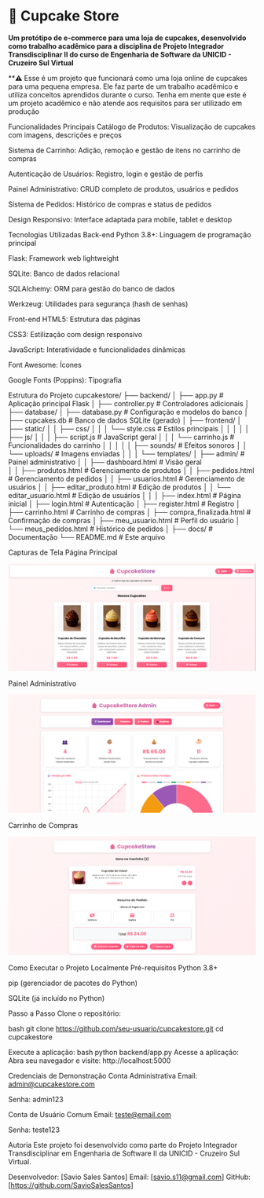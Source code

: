 # **🧁 Cupcake Store**



**Um protótipo de e-commerce para uma loja de cupcakes, desenvolvido como trabalho acadêmico para a disciplina de Projeto Integrador Transdisciplinar II do curso de Engenharia de Software da UNICID - Cruzeiro Sul Virtual**


**⚠️ Esse é um projeto que funcionará como uma loja online de cupcakes para uma pequena empresa. Ele faz parte de um trabalho acadêmico e utiliza conceitos aprendidos durante o curso. Tenha em mente que este é um projeto acadêmico e não atende aos requisitos para ser utilizado em produção

Funcionalidades Principais
Catálogo de Produtos: Visualização de cupcakes com imagens, descrições e preços

Sistema de Carrinho: Adição, remoção e gestão de itens no carrinho de compras

Autenticação de Usuários: Registro, login e gestão de perfis

Painel Administrativo: CRUD completo de produtos, usuários e pedidos

Sistema de Pedidos: Histórico de compras e status de pedidos

Design Responsivo: Interface adaptada para mobile, tablet e desktop

Tecnologias Utilizadas
Back-end
Python 3.8+: Linguagem de programação principal

Flask: Framework web lightweight

SQLite: Banco de dados relacional

SQLAlchemy: ORM para gestão do banco de dados

Werkzeug: Utilidades para segurança (hash de senhas)

Front-end
HTML5: Estrutura das páginas

CSS3: Estilização com design responsivo

JavaScript: Interatividade e funcionalidades dinâmicas

Font Awesome: Ícones

Google Fonts (Poppins): Tipografia


Estrutura do Projeto
cupcakestore/
├── backend/
│   ├── app.py                 # Aplicação principal Flask
│   ├── controller.py          # Controladores adicionais
│  
├── database/
│   ├── database.py            # Configuração e modelos do banco
│   ├── cupcakes.db            # Banco de dados SQLite (gerado)
│ 
├── frontend/
│   ├── static/
│   │   ├── css/
│   │   │   └── style.css      # Estilos principais
│   │   │
│   │   ├── js/
│   │   │   ├── script.js      # JavaScript geral
│   │   │   └── carrinho.js    # Funcionalidades do carrinho
│   │   │ 
│   │   ├── sounds/            # Efeitos sonoros
│   │   └── uploads/           # Imagens enviadas
│   │
│   └── templates/
│       ├── admin/             # Painel administrativo
│       │   ├── dashboard.html # Visão geral  
│       │   ├── produtos.html # Gerenciamento de produtos 
│       │   ├── pedidos.html # Gerenciamento de pedidos
│       │   ├── usuarios.html # Gerenciamento de usuários
│       │   ├── editar_produto.html # Edição de produtos 
│       │   └── editar_usuario.html # Edição de usuários
│       │ 
│       ├── index.html         # Página inicial
│       ├── login.html         # Autenticação
│       ├── register.html      # Registro
│       ├── carrinho.html      # Carrinho de compras
│       ├── compra_finalizada.html # Confirmação de compras
│       ├── meu_usuario.html   # Perfil do usuário
│       └── meus_pedidos.html  # Histórico de pedidos
│ 
├── docs/                      # Documentação
└── README.md                  # Este arquivo


Capturas de Tela
Página Principal

![alt text](image.png)

Painel Administrativo

![alt text](image-1.png)

Carrinho de Compras

![alt text](image-2.png)

Como Executar o Projeto Localmente
Pré-requisitos
Python 3.8+

pip (gerenciador de pacotes do Python)

SQLite (já incluído no Python)

Passo a Passo
Clone o repositório:

bash
git clone https://github.com/seu-usuario/cupcakestore.git
cd cupcakestore

Execute a aplicação:
bash
python backend/app.py
Acesse a aplicação:
Abra seu navegador e visite: http://localhost:5000

 Credenciais de Demonstração
Conta Administrativa
Email: admin@cupcakestore.com

Senha: admin123

Conta de Usuário Comum
Email: teste@email.com

Senha: teste123


Autoria
Este projeto foi desenvolvido como parte do Projeto Integrador Transdisciplinar em Engenharia de Software II da UNICID - Cruzeiro Sul Virtual.

Desenvolvedor: [Savio Sales Santos]
Email: [savio.s11@gmail.com]
GitHub: [https://github.com/SavioSalesSantos]
